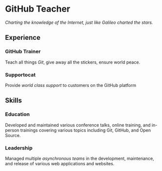 # GitHub Teacher

_Charting the knowledge of the Internet, just like Galileo charted the stars._

## Experience

### GitHub Trainer
Teach all things _Git_, give away all the stickers, ensure world peace.

### Supportocat
Provide _world class support_ to customers on the GitHub platform

## Skills

### Education
Developed and maintained various conference talks, online training, and in-person trainings covering various topics including Git, GitHub, and Open Source.

### Leadership
Managed multiple _asynchronous teams_ in the development, maintenance, and release of various web applications and websites.
